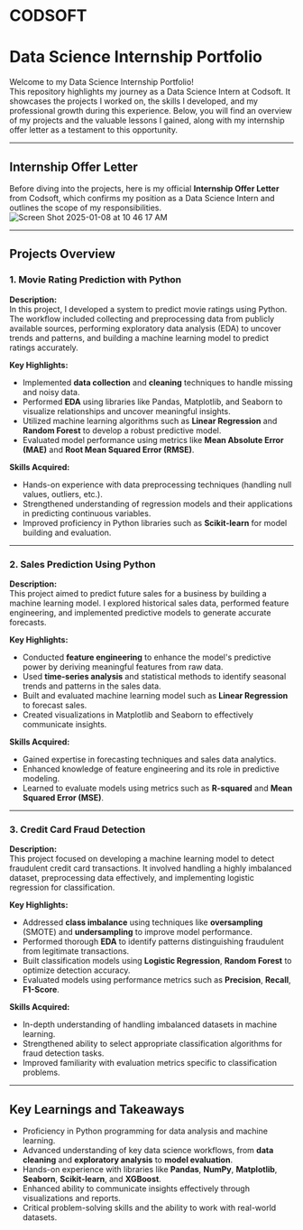 # CODSOFT

# **Data Science Internship Portfolio**  

Welcome to my Data Science Internship Portfolio!  
This repository highlights my journey as a Data Science Intern at Codsoft. It showcases the projects I worked on, the skills I developed, and my professional growth during this experience. Below, you will find an overview of my projects and the valuable lessons I gained, along with my internship offer letter as a testament to this opportunity.  

---

## **Internship Offer Letter**  

Before diving into the projects, here is my official **Internship Offer Letter** from Codsoft, which confirms my position as a Data Science Intern and outlines the scope of my responsibilities.  
![Screen Shot 2025-01-08 at 10 46 17 AM](https://github.com/user-attachments/assets/7a9cc194-2cd1-47c3-ba05-a1d54f6bdeaa)


---

## **Projects Overview**  

### **1. Movie Rating Prediction with Python**  
**Description:**  
In this project, I developed a system to predict movie ratings using Python. The workflow included collecting and preprocessing data from publicly available sources, performing exploratory data analysis (EDA) to uncover trends and patterns, and building a machine learning model to predict ratings accurately.  

**Key Highlights:**  
- Implemented **data collection** and **cleaning** techniques to handle missing and noisy data.  
- Performed **EDA** using libraries like Pandas, Matplotlib, and Seaborn to visualize relationships and uncover meaningful insights.  
- Utilized machine learning algorithms such as **Linear Regression** and **Random Forest** to develop a robust predictive model.  
- Evaluated model performance using metrics like **Mean Absolute Error (MAE)** and **Root Mean Squared Error (RMSE)**.  

**Skills Acquired:**  
- Hands-on experience with data preprocessing techniques (handling null values, outliers, etc.).  
- Strengthened understanding of regression models and their applications in predicting continuous variables.  
- Improved proficiency in Python libraries such as **Scikit-learn** for model building and evaluation.  

---

### **2. Sales Prediction Using Python**  
**Description:**  
This project aimed to predict future sales for a business by building a machine learning model. I explored historical sales data, performed feature engineering, and implemented predictive models to generate accurate forecasts.  

**Key Highlights:**  
- Conducted **feature engineering** to enhance the model's predictive power by deriving meaningful features from raw data.  
- Used **time-series analysis** and statistical methods to identify seasonal trends and patterns in the sales data.  
- Built and evaluated machine learning model such as **Linear Regression** to forecast sales.  
- Created visualizations in Matplotlib and Seaborn to effectively communicate insights.  

**Skills Acquired:**  
- Gained expertise in forecasting techniques and sales data analytics.  
- Enhanced knowledge of feature engineering and its role in predictive modeling.  
- Learned to evaluate models using metrics such as **R-squared** and **Mean Squared Error (MSE)**.  

---

### **3. Credit Card Fraud Detection**  
**Description:**  
This project focused on developing a machine learning model to detect fraudulent credit card transactions. It involved handling a highly imbalanced dataset, preprocessing data effectively, and implementing logistic regression for classification.  

**Key Highlights:**  
- Addressed **class imbalance** using techniques like **oversampling** (SMOTE) and **undersampling** to improve model performance.  
- Performed thorough **EDA** to identify patterns distinguishing fraudulent from legitimate transactions.  
- Built classification models using **Logistic Regression**, **Random Forest** to optimize detection accuracy.  
- Evaluated models using performance metrics such as **Precision**, **Recall**, **F1-Score**.  

**Skills Acquired:**  
- In-depth understanding of handling imbalanced datasets in machine learning.  
- Strengthened ability to select appropriate classification algorithms for fraud detection tasks.  
- Improved familiarity with evaluation metrics specific to classification problems.  

---

## **Key Learnings and Takeaways**  

- Proficiency in Python programming for data analysis and machine learning.  
- Advanced understanding of key data science workflows, from **data cleaning** and **exploratory analysis** to **model evaluation**.  
- Hands-on experience with libraries like **Pandas**, **NumPy**, **Matplotlib**, **Seaborn**, **Scikit-learn**, and **XGBoost**.  
- Enhanced ability to communicate insights effectively through visualizations and reports.  
- Critical problem-solving skills and the ability to work with real-world datasets.  

